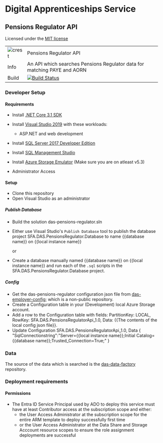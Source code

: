# Digital Apprenticeships Service

## Pensions Regulator API

Licensed under the [MIT license](https://github.com/SkillsFundingAgency/das-assessor-service/blob/master/LICENSE.txt)

|               |               |
| ------------- | ------------- |
|![crest](https://assets.publishing.service.gov.uk/government/assets/crests/org_crest_27px-916806dcf065e7273830577de490d5c7c42f36ddec83e907efe62086785f24fb.png)|Pensions Regulator API |
| Info | An API which searches Pensions Regulator data for matching PAYE and AORN |
| Build | [![Build Status](https://sfa-gov-uk.visualstudio.com/Digital%20Apprenticeship%20Service/_apis/build/status/Manage%20Apprenticeships/das-pensionsregulator?repoName=SkillsFundingAgency%2Fdas-pensionsregulator&branchName=CON-4010_Use_MI_authentication)](https://sfa-gov-uk.visualstudio.com/Digital%20Apprenticeship%20Service/_build/latest?definitionId=1588&repoName=SkillsFundingAgency%2Fdas-pensionsregulator&branchName=master) |


### Developer Setup

#### Requirements

- Install [.NET Core 3.1 SDK](https://www.microsoft.com/net/download)
- Install [Visual Studio 2019](https://www.visualstudio.com/downloads/) with these workloads:
    - ASP.NET and web development
- Install [SQL Server 2017 Developer Edition](https://go.microsoft.com/fwlink/?linkid=853016)
- Install [SQL Management Studio](https://docs.microsoft.com/en-us/sql/ssms/download-sql-server-management-studio-ssms)
- Install [Azure Storage Emulator](https://go.microsoft.com/fwlink/?linkid=717179&clcid=0x409) (Make sure you are on atleast v5.3)

- Administrator Access

#### Setup

- Clone this repository
- Open Visual Studio as an administrator

##### Publish Database

- Build the solution das-pensions-regulator.sln
- Either use Visual Studio's `Publish Database` tool to publish the database project SFA.DAS.PensionsRegulator.Database to name {{database name}} on {{local instance name}}

	or

- Create a database manually named {{database name}} on {{local instance name}} and run each of the `.sql` scripts in the SFA.DAS.PensionsRegulator.Database project.

##### Config

- Get the das-pensions-regulator configuration json file from [das-employer-config](https://github.com/SkillsFundingAgency/das-employer-config/blob/master/das-pensions-regulator/SFA.DAS.PensionsRegulatorApi.json); which is a non-public repository.
- Create a Configuration table in your (Development) local Azure Storage account.
- Add a row to the Configuration table with fields: PartitionKey: LOCAL, RowKey: SFA.DAS.PensionsRegulatorApi_1.0, Data: {{The contents of the local config json file}}.
- Update Configuration SFA.DAS.PensionsRegulatorApi_1.0, Data { "SqlConnectionstring":"Server={{local instance name}};Initial Catalog={{database name}};Trusted_Connection=True;" }

### Data

The source of the data which is searched is the [das-data-factory](https://github.com/SkillsFundingAgency/das-data-factory) repository.

### Deployment requirements

#### Permissions

- The Entra ID Service Principal used by ADO to deploy this service must have at least Contributor access at the subscription scope and either:
    - the User Access Administrator at the subscription scope for the entire ARM template to deploy successfully first time
    - or the User Access Administrator at the Data Share and Storage Acccount resource scopes to ensure the role assignment deployments are successful

